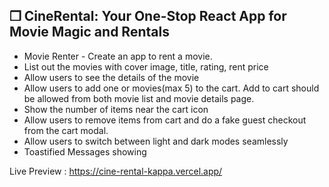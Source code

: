 ## ❒ CineRental: Your One-Stop React App for Movie Magic and Rentals

- Movie Renter - Create an app to rent a movie.
- List out the movies with cover image, title, rating, rent price
- Allow users to see the details of the movie
- Allow users to add one or movies(max 5) to the cart. Add to cart should be allowed from both movie list and movie details page.
- Show the number of items near the cart icon
- Allow users to remove items from cart and do a fake guest checkout from the cart modal.
- Allow users to switch between light and dark modes seamlessly
- Toastified Messages showing

Live Preview : https://cine-rental-kappa.vercel.app/
